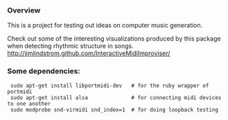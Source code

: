 ### Overview

This is a project for testing out ideas on computer music generation.

Check out some of the interesting visualizations produced by this package when
detecting rhythmic structure in songs. <http://jimlindstrom.github.com/InteractiveMidiImproviser/>

### Some dependencies:

     sudo apt-get install libportmidi-dev   # for the ruby wrapper of portmidi
     sudo apt-get install alsa              # for connecting midi devices to one another
     sudo modprobe snd-virmidi snd_index=1  # for doing loopback testing

